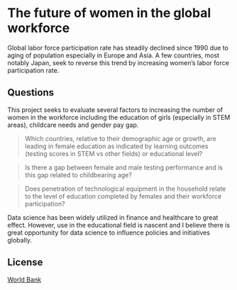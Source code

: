 # The future of women in the global workforce

Global labor force participation rate has steadily declined since 1990 due to aging of population especially in Europe and Asia.  A few countries, most notably Japan, seek to reverse this trend by increasing women’s labor force participation rate.


## Questions
This project seeks to evaluate several factors to increasing the number of women in the workforce including the education of girls (especially in STEM areas), childcare needs and gender pay gap.  
> Which countries, relative to their demographic age or growth, are leading in female education as indicated by learning outcomes (testing scores in STEM vs other fields) or educational level?  

> Is there a gap between female and male testing performance and is this gap related to childbearing age?  

> Does penetration of technological equipment in the household relate to the level of education completed by females and their workforce participation?


Data science has been widely utilized in finance and healthcare to great effect.  However, use in the educational field is nascent and I believe there is great opportunity for data science to influence policies and initiatives globally.

License
----

[World Bank](https://datatopics.worldbank.org/education/)
